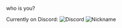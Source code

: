 who is you?

Currently on Discord:
![Discord](https://discord.c99.nl/widget/theme-3/482951588055351306.png)
![Nickname](https://mynickname.com/forumt9/AdiGro.gif)


